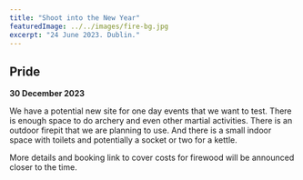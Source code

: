 ```yaml
---
title: "Shoot into the New Year"
featuredImage: ../../images/fire-bg.jpg
excerpt: "24 June 2023. Dublin."
---
```


## Pride

**30 December 2023**

We have a potential new site for one day events that we want to test. There is enough space to do archery and even other martial activities. 
There is an outdoor firepit that we are planning to use.
And there is a small indoor space with toilets and potentially a socket or two for a kettle.

More details and booking link to cover costs for firewood will be announced closer to the time.